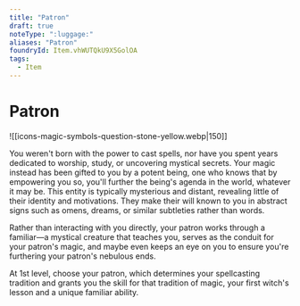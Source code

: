 ```yaml
---
title: "Patron"
draft: true
noteType: ":luggage:"
aliases: "Patron"
foundryId: Item.vhWUTQkU9X5GolOA
tags:
  - Item
---
```


# Patron
![[icons-magic-symbols-question-stone-yellow.webp|150]]

You weren't born with the power to cast spells, nor have you spent years dedicated to worship, study, or uncovering mystical secrets. Your magic instead has been gifted to you by a potent being, one who knows that by empowering you so, you'll further the being's agenda in the world, whatever it may be. This entity is typically mysterious and distant, revealing little of their identity and motivations. They make their will known to you in abstract signs such as omens, dreams, or similar subtleties rather than words.

Rather than interacting with you directly, your patron works through a familiar—a mystical creature that teaches you, serves as the conduit for your patron's magic, and maybe even keeps an eye on you to ensure you're furthering your patron's nebulous ends.

At 1st level, choose your patron, which determines your spellcasting tradition and grants you the skill for that tradition of magic, your first witch's lesson and a unique familiar ability.

